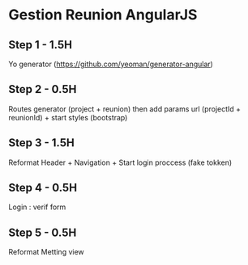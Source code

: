 # Gestion Reunion AngularJS

## Step 1 - 1.5H
Yo generator (https://github.com/yeoman/generator-angular)

## Step 2 - 0.5H

Routes generator (project + reunion) then add params url (projectId + reunionId) + start styles (bootstrap) 

## Step 3 - 1.5H

Reformat Header + Navigation + Start login proccess (fake tokken)

## Step 4 - 0.5H

Login : verif form

## Step 5 - 0.5H

Reformat Metting view

